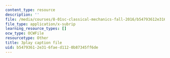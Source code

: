 ```yaml
---
content_type: resource
description: ''
file: /media/courses/8-01sc-classical-mechanics-fall-2016/b54793612e316faed1120b87345ff6de_W1lxlbJ0BZU.srt
file_type: application/x-subrip
learning_resource_types: []
ocw_type: OCWFile
resourcetype: Other
title: 3play caption file
uid: b5479361-2e31-6fae-d112-0b87345ff6de
---
```

